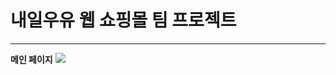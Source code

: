 # 내일우유 웹 쇼핑몰 팀 프로젝트
***
**메인 페이지**
<img src="https://user-images.githubusercontent.com/125838349/227219033-61511c6b-0a79-4d41-9818-14803cb8f413.png">
